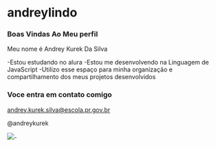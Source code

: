 # andreylindo
### Boas Vindas Ao Meu perfil
Meu nome é Andrey Kurek Da Silva

-Estou estudando no alura
-Estou me desenvolvendo na Linguagem de JavaScript
-Utilizo esse espaço para minha organização e compartilhamento dos meus projetos desenvolvidos

### Voce entra em contato comigo 

andrey.kurek.silva@escola.pr.gov.br

@andreykurek

![](https://media.tenor.com/AaoyW1pRRjYAAAAC/what-dog.gif)-
